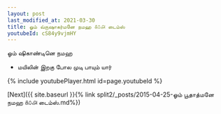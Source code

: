 ```yaml
---
layout: post
last_modified_at: 2021-03-30
title: ஓம் வ்ருஷாகர்மனே நமஹ ௧௦௮ டைம்ஸ்
youtubeId: cS84y9vjmHY
---
```

 
 
 ஓம் ஷிகாண்டினெ நமஹ  
 
 -  மயிலின் இறகு போல முடி பாயும் யார் 
 
  
 
  
 
 
 
 
 
 


{% include youtubePlayer.html id=page.youtubeId %}
 
[Next]({{ site.baseurl }}{% link  split2/_posts/2015-04-25-ஓம் பூதாத்மனே நமஹ ௧௦௮ டைம்ஸ்.md%})
 
